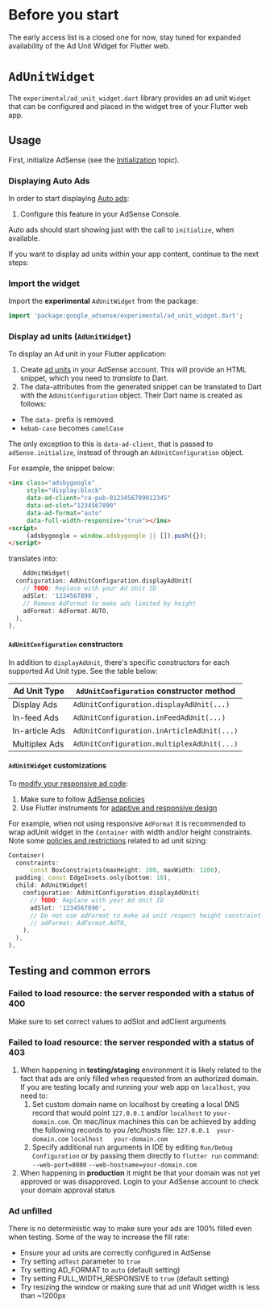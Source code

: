 # Before you start

The early access list is a closed one for now, stay tuned for expanded availability
of the Ad Unit Widget for Flutter web.

# `AdUnitWidget`

The `experimental/ad_unit_widget.dart` library provides an ad unit `Widget` that
can be configured and placed in the widget tree of your Flutter web app.

## Usage

First, initialize AdSense (see the
[Initialization](https://pub.dev/documentation/google_adsense/latest/topics/Initialization-topic.html)
topic).

### Displaying Auto Ads

In order to start displaying [Auto ads](https://support.google.com/adsense/answer/9261805):

1. Configure this feature in your AdSense Console.

Auto ads should start showing just with the call to `initialize`, when available.

If you want to display ad units within your app content, continue to the next steps:

### Import the widget

Import the **experimental** `AdUnitWidget` from the package:

<?code-excerpt "example/lib/ad_unit_widget.dart (import-widget)"?>
```dart
import 'package:google_adsense/experimental/ad_unit_widget.dart';
```

### Display ad units (`AdUnitWidget`)

To display an Ad unit in your Flutter application:

1. Create [ad units](https://support.google.com/adsense/answer/9183549)
   in your AdSense account. This will provide an HTML snippet, which you need to
   _translate_ to Dart.
2. The data-attributes from the generated snippet can be translated to Dart with the `AdUnitConfiguration` object.
Their Dart name is created as follows:

- The `data-` prefix is removed.
- `kebab-case` becomes `camelCase`

The only exception to this is `data-ad-client`, that is passed to `adSense.initialize`,
instead of through an `AdUnitConfiguration` object.

For example, the snippet below:

```html
<ins class="adsbygoogle"
     style="display:block"
     data-ad-client="ca-pub-0123456789012345"
     data-ad-slot="1234567890"
     data-ad-format="auto"
     data-full-width-responsive="true"></ins>
<script>
     (adsbygoogle = window.adsbygoogle || []).push({});
</script>
```

translates into:

<?code-excerpt "example/lib/ad_unit_widget.dart (adUnit)"?>
```dart
    AdUnitWidget(
  configuration: AdUnitConfiguration.displayAdUnit(
    // TODO: Replace with your Ad Unit ID
    adSlot: '1234567890',
    // Remove AdFormat to make ads limited by height
    adFormat: AdFormat.AUTO,
  ),
),
```

#### **`AdUnitConfiguration` constructors**

In addition to `displayAdUnit`, there's specific constructors for each supported
Ad Unit type. See the table below:

| Ad Unit Type   | `AdUnitConfiguration` constructor method   |
|----------------|--------------------------------------------|
| Display Ads    | `AdUnitConfiguration.displayAdUnit(...)`   |
| In-feed Ads    | `AdUnitConfiguration.inFeedAdUnit(...)`    |
| In-article Ads | `AdUnitConfiguration.inArticleAdUnit(...)` |
| Multiplex Ads  | `AdUnitConfiguration.multiplexAdUnit(...)` |


#### **`AdUnitWidget` customizations**

To [modify your responsive ad code](https://support.google.com/adsense/answer/9183363?hl=en&ref_topic=9183242&sjid=11551379421978541034-EU):
1. Make sure to follow [AdSense policies](https://support.google.com/adsense/answer/1346295?hl=en&sjid=18331098933308334645-EU&visit_id=638689380593964621-4184295127&ref_topic=1271508&rd=1)
2. Use Flutter instruments for [adaptive and responsive design](https://docs.flutter.dev/ui/adaptive-responsive)

For example, when not using responsive `AdFormat` it is recommended to wrap adUnit widget in the `Container` with width and/or height constraints.
Note some [policies and restrictions](https://support.google.com/adsense/answer/9185043?hl=en#:~:text=Policies%20and%20restrictions) related to ad unit sizing:

<?code-excerpt "example/lib/ad_unit_widget.dart (constraints)"?>
```dart
Container(
  constraints:
      const BoxConstraints(maxHeight: 100, maxWidth: 1200),
  padding: const EdgeInsets.only(bottom: 10),
  child: AdUnitWidget(
    configuration: AdUnitConfiguration.displayAdUnit(
      // TODO: Replace with your Ad Unit ID
      adSlot: '1234567890',
      // Do not use adFormat to make ad unit respect height constraint
      // adFormat: AdFormat.AUTO,
    ),
  ),
),
```
## Testing and common errors

### Failed to load resource: the server responded with a status of 400
Make sure to set correct values to adSlot and adClient arguments

### Failed to load resource: the server responded with a status of 403
1. When happening in **testing/staging** environment it is likely related to the fact that ads are only filled when requested from an authorized domain. If you are testing locally and running your web app on `localhost`, you need to:
   1. Set custom domain name on localhost by creating a local DNS record that would point `127.0.0.1` and/or `localhost` to `your-domain.com`. On mac/linux machines this can be achieved by adding the following records to you /etc/hosts file:
        `127.0.0.1	your-domain.com`
        `localhost   your-domain.com`
   2. Specify additional run arguments in IDE by editing `Run/Debug Configuration` or by passing them directly to `flutter run` command:
       `--web-port=8080`
       `--web-hostname=your-domain.com`
2. When happening in **production** it might be that your domain was not yet approved or was disapproved. Login to your AdSense account to check your domain approval status

### Ad unfilled

There is no deterministic way to make sure your ads are 100% filled even when testing. Some of the way to increase the fill rate:
- Ensure your ad units are correctly configured in AdSense
- Try setting `adTest` parameter to `true`
- Try setting AD_FORMAT to `auto` (default setting)
- Try setting FULL_WIDTH_RESPONSIVE to `true` (default setting)
- Try resizing the window or making sure that ad unit Widget width is less than ~1200px
